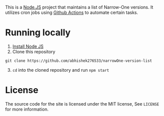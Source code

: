 This is a [Node.JS](https://nodejs.org/en) project that maintains a list of Narrow-One versions. It utilizes cron jobs using [Github Actions](https://github.com/features/actions) to automate certain tasks.

# Running locally

1. [Install Node JS](https://nodejs.org/en)
2. Clone this repository

```
git clone https://github.com/abhishek276533/narrowOne-version-list
```

3. `cd` into the cloned repository and run `npm start`

# License

The source code for the site is licensed under the MIT license, See `LICENSE` for more information.
